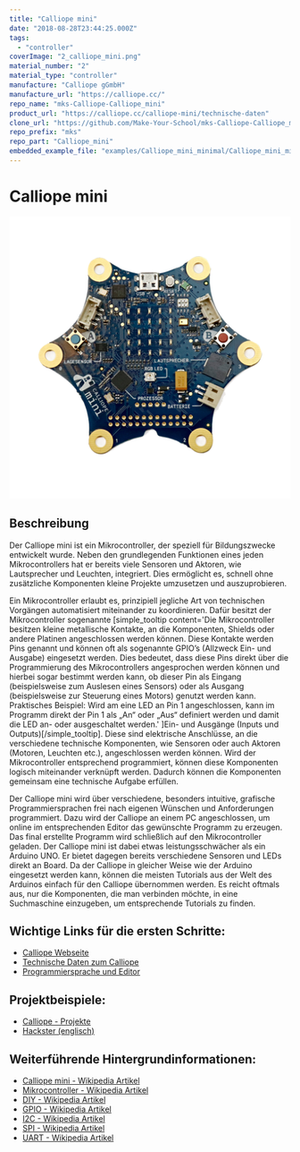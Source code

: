 ```yaml
---
title: "Calliope mini"
date: "2018-08-28T23:44:25.000Z"
tags: 
  - "controller"
coverImage: "2_calliope_mini.png"
material_number: "2"
material_type: "controller"
manufacture: "Calliope gGmbH"
manufacture_url: "https://calliope.cc/"
repo_name: "mks-Calliope-Calliope_mini"
product_url: "https://calliope.cc/calliope-mini/technische-daten"
clone_url: "https://github.com/Make-Your-School/mks-Calliope-Calliope_mini.git"
repo_prefix: "mks"
repo_part: "Calliope_mini"
embedded_example_file: "examples/Calliope_mini_minimal/Calliope_mini_minimal.ino"
---
```



# Calliope mini

![Calliope mini](./2_calliope_mini.png)

## Beschreibung
Der Calliope mini ist ein Mikrocontroller, der speziell für Bildungszwecke entwickelt wurde. Neben den grundlegenden Funktionen eines jeden Mikrocontrollers hat er bereits viele Sensoren und Aktoren, wie Lautsprecher und Leuchten, integriert. Dies ermöglicht es, schnell ohne zusätzliche Komponenten kleine Projekte umzusetzen und auszuprobieren.

Ein Mikrocontroller erlaubt es, prinzipiell jegliche Art von technischen Vorgängen automatisiert miteinander zu koordinieren. Dafür besitzt der Mikrocontroller sogenannte \[simple\_tooltip content='Die Mikrocontroller besitzen kleine metallische Kontakte, an die Komponenten, Shields oder andere Platinen angeschlossen werden können. Diese Kontakte werden Pins genannt und können oft als sogenannte GPIO’s (Allzweck Ein- und Ausgabe) eingesetzt werden. Dies bedeutet, dass diese Pins direkt über die Programmierung des Mikrocontrollers angesprochen werden können und hierbei sogar bestimmt werden kann, ob dieser Pin als Eingang (beispielsweise zum Auslesen eines Sensors) oder als Ausgang (beispielsweise zur Steuerung eines Motors) genutzt werden kann. Praktisches Beispiel: Wird am eine LED an Pin 1 angeschlossen, kann im Programm direkt der Pin 1 als „An“ oder „Aus“ definiert werden und damit die LED an- oder ausgeschaltet werden.' \]Ein- und Ausgänge (Inputs und Outputs)\[/simple\_tooltip\]. Diese sind elektrische Anschlüsse, an die verschiedene technische Komponenten, wie Sensoren oder auch Aktoren (Motoren, Leuchten etc.), angeschlossen werden können. Wird der Mikrocontroller entsprechend programmiert, können diese Komponenten logisch miteinander verknüpft werden. Dadurch können die Komponenten gemeinsam eine technische Aufgabe erfüllen.

Der Calliope mini wird über verschiedene, besonders intuitive, grafische Programmiersprachen frei nach eigenen Wünschen und Anforderungen programmiert. Dazu wird der Calliope an einem PC angeschlossen, um online im entsprechenden Editor das gewünschte Programm zu erzeugen. Das final erstellte Programm wird schließlich auf den Mikrocontroller geladen. Der Calliope mini ist dabei etwas leistungsschwächer als ein Arduino UNO. Er bietet dagegen bereits verschiedene Sensoren und LEDs direkt an Board. Da der Calliope in gleicher Weise wie der Arduino eingesetzt werden kann, können die meisten Tutorials aus der Welt des Arduinos einfach für den Calliope übernommen werden. Es reicht oftmals aus, nur die Komponenten, die man verbinden möchte, in eine Suchmaschine einzugeben, um entsprechende Tutorials zu finden.



<!-- currently no valid example available...
## Beispiel

schau dir das Minimal-Beispiel an:

```c++:public/mks/parts/mks-Calliope-Calliope_mini/examples/Calliope_mini_minimal/Calliope_mini_minimal.ino
// look in the linked file.
```
-->

<!-- infolist -->

## Wichtige Links für die ersten Schritte:

- [Calliope Webseite](https://calliope.cc/)
- [Technische Daten zum Calliope](https://calliope.cc/calliope-mini/technische-daten)
- [Programmiersprache und Editor](https://calliope.cc/los-geht-s/editor)

## Projektbeispiele:

- [Calliope - Projekte](https://calliope.cc/projekte)
- [Hackster (englisch)](https://www.hackster.io/calliope-mini)

## Weiterführende Hintergrundinformationen:

- [Calliope mini - Wikipedia Artikel](https://de.wikipedia.org/wiki/Calliope_mini)
- [Mikrocontroller - Wikipedia Artikel](https://de.wikipedia.org/wiki/Mikrocontroller)
- [DIY - Wikipedia Artikel](https://de.wikipedia.org/wiki/Do_it_yourself)
- [GPIO - Wikipedia Artikel](https://de.wikipedia.org/wiki/Allzweckeingabe/-ausgabe)
- [I2C - Wikipedia Artikel](https://de.wikipedia.org/wiki/I%C2%B2C)
- [SPI - Wikipedia Artikel](https://de.wikipedia.org/wiki/Serial_Peripheral_Interface)
- [UART - Wikipedia Artikel](https://de.wikipedia.org/wiki/Universal_Asynchronous_Receiver_Transmitter)

